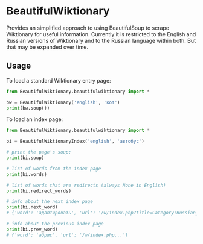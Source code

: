 # BeautifulWiktionary

Provides an simplified approach to using BeautifulSoup to scrape Wiktionary for useful information. Currently it is restricted to the English and Russian versions of Wiktionary and to the Russian language within both. But that may be expanded over time.

## Usage

To load a standard Wiktionary entry page:

```python
from BeautifulWiktionary.beautifulwiktionary import *

bw = BeautifulWiktionary('english', 'кот')
print(bw.soup())
```

To load an index page:

```python
from BeautifulWiktionary.beautifulwiktionary import *

bi = BeautifulWiktionaryIndex('english', 'автобус')

# print the page's soup:
print(bi.soup)

# list of words from the index page
print(bi.words)

# list of words that are redirects (always None in English)
print(bi.redirect_words)

# info about the next index page
print(bi.next_word)
# {'word': 'адаптировать', 'url': '/w/index.php?title=Category:Russian_lemmas&pagefrom=%D0%90...}

# info about the previous index page
print(bi.prev_word)
# {'word': 'абрис', 'url': '/w/index.php...'}
```

